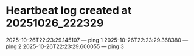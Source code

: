 # Heartbeat log created at 20251026_222329
2025-10-26T22:23:29.145107 — ping 1
2025-10-26T22:23:29.368380 — ping 2
2025-10-26T22:23:29.600055 — ping 3

